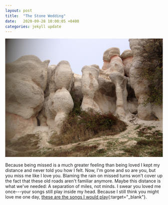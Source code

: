 ```yaml
---
layout: post
title:  "The Stone Wedding"
date:   2020-09-28 10:00:05 +0400
categories: jekyll update
---
```

![Photo from behind and below of the rock formation Stone Wedding. Small plants and shrubs on ground and some parts of rocks. Sky in upper quarter is light gray. ](https://github.com/havemaps/havemaps.github.io/blob/master/img/2020-09-28-stone-wedding.jpg?raw=true "The Stone Wedding")

Because being missed is a much greater feeling than being loved I kept my distance and never told you how I felt. Now, I'm gone and so are you, but you miss me like I love you. Blaming the rain on missed turns won't cover up the fact that these old roads aren't familiar anymore. Maybe this distance is what we've needed: A separation of miles, not minds. I swear you loved me once---your songs still play inside my head. Because I still think you might love me one day, [these are the songs I would play](https://open.spotify.com/playlist/6ul1IOR2ltUyj9D8Ncc9hy?si=2dYW1vTFQSSiPfAOTRAuwQ){:target="_blank"}.
